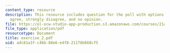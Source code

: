 ```yaml
---
content_type: resource
description: This resource includes question for the poll with options as agree, strongly
  agree, strongly disagree, and no opinion.
file: https://ol-ocw-studio-app-production.s3.amazonaws.com/courses/21a-245j-power-interpersonal-organizational-and-global-dimensions-fall-2005/adc81a3fc46b88e6e4f821178b668cf5_exercise_2.pdf
file_type: application/pdf
resourcetype: Document
title: exercise_2.pdf
uid: adc81a3f-c46b-88e6-e4f8-21178b668cf5
---
```

